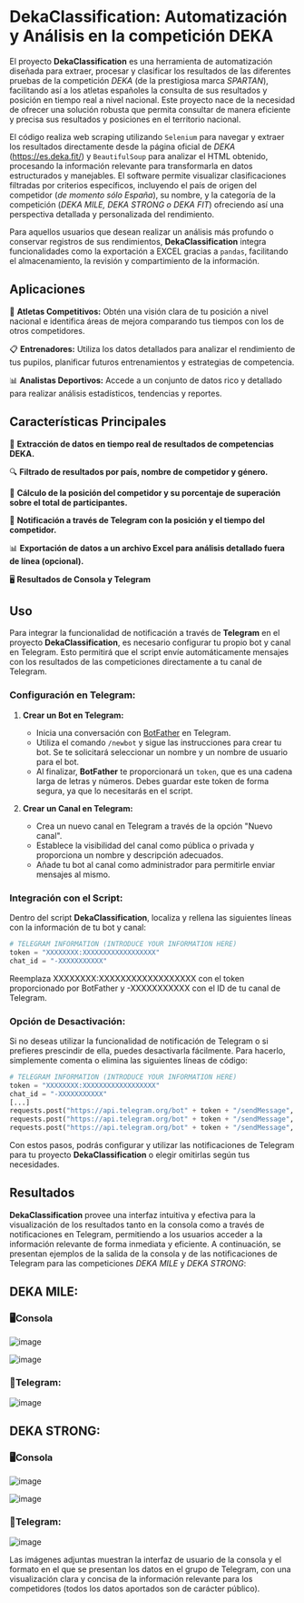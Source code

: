# DekaClassification: Automatización y Análisis en la competición DEKA

El proyecto **DekaClassification** es una herramienta de automatización diseñada para extraer, procesar y clasificar los resultados de las diferentes pruebas de la competición *DEKA* (de la prestigiosa marca *SPARTAN*), facilitando así a los atletas españoles la consulta de sus resultados y posición en tiempo real a nivel nacional. Este proyecto nace de la necesidad de ofrecer una solución robusta que permita consultar de manera eficiente y precisa sus resultados y posiciones en el territorio nacional.

El código realiza web scraping utilizando `Selenium` para navegar y extraer los resultados directamente desde la página oficial de *DEKA* (https://es.deka.fit/) y `BeautifulSoup` para analizar el HTML obtenido, procesando la información relevante para transformarla en datos estructurados y manejables. El software permite visualizar clasificaciones filtradas por criterios específicos, incluyendo el país de origen del competidor (*de momento sólo España*), su nombre, y la categoría de la competición (*DEKA MILE, DEKA STRONG o DEKA FIT*) ofreciendo así una perspectiva detallada y personalizada del rendimiento. 

Para aquellos usuarios que desean realizar un análisis más profundo o conservar registros de sus rendimientos, **DekaClassification** integra funcionalidades como la exportación a EXCEL gracias a `pandas`, facilitando el almacenamiento, la revisión y compartimiento de la información.

## Aplicaciones

🏃 **Atletas Competitivos:** Obtén una visión clara de tu posición a nivel nacional e identifica áreas de mejora comparando tus tiempos con los de otros competidores.

📋 **Entrenadores:** Utiliza los datos detallados para analizar el rendimiento de tus pupilos, planificar futuros entrenamientos y estrategias de competencia.

📊 **Analistas Deportivos:** Accede a un conjunto de datos rico y detallado para realizar análisis estadísticos, tendencias y reportes.


## Características Principales

🔄 **Extracción de datos en tiempo real de resultados de competencias DEKA.**

🔍 **Filtrado de resultados por país, nombre de competidor y género.**

🏅 **Cálculo de la posición del competidor y su porcentaje de superación sobre el total de participantes.**

📨 **Notificación a través de Telegram con la posición y el tiempo del competidor.**

📊 **Exportación de datos a un archivo Excel para análisis detallado fuera de línea (opcional).**

🖥️ **Resultados de Consola y Telegram**

## Uso

Para integrar la funcionalidad de notificación a través de **Telegram** en el proyecto **DekaClassification**, es necesario configurar tu propio bot y canal en Telegram. Esto permitirá que el script envíe automáticamente mensajes con los resultados de las competiciones directamente a tu canal de Telegram.

### Configuración en Telegram:

1. **Crear un Bot en Telegram:**
   - Inicia una conversación con [BotFather](https://t.me/botfather) en Telegram.
   - Utiliza el comando `/newbot` y sigue las instrucciones para crear tu bot. Se te solicitará seleccionar un nombre y un nombre de usuario para el bot.
   - Al finalizar, **BotFather** te proporcionará un `token`, que es una cadena larga de letras y números. Debes guardar este token de forma segura, ya que lo necesitarás en el script.

2. **Crear un Canal en Telegram:**
   - Crea un nuevo canal en Telegram a través de la opción "Nuevo canal".
   - Establece la visibilidad del canal como pública o privada y proporciona un nombre y descripción adecuados.
   - Añade tu bot al canal como administrador para permitirle enviar mensajes al mismo.

### Integración con el Script:

Dentro del script **DekaClassification**, localiza y rellena las siguientes líneas con la información de tu bot y canal:

```python
# TELEGRAM INFORMATION (INTRODUCE YOUR INFORMATION HERE)
token = "XXXXXXXX:XXXXXXXXXXXXXXXXXX"
chat_id = "-XXXXXXXXXXX"
```

Reemplaza XXXXXXXX:XXXXXXXXXXXXXXXXXX con el token proporcionado por BotFather y -XXXXXXXXXXX con el ID de tu canal de Telegram.

###  Opción de Desactivación:

Si no deseas utilizar la funcionalidad de notificación de Telegram o si prefieres prescindir de ella, puedes desactivarla fácilmente. Para hacerlo, simplemente comenta o elimina las siguientes líneas de código:

```python
# TELEGRAM INFORMATION (INTRODUCE YOUR INFORMATION HERE)
token = "XXXXXXXX:XXXXXXXXXXXXXXXXXX"
chat_id = "-XXXXXXXXXXX"
[...]
requests.post("https://api.telegram.org/bot" + token + "/sendMessage", data={"chat_id": chat_id, "text": "\n" + comp})
requests.post("https://api.telegram.org/bot" + token + "/sendMessage", data={"chat_id": chat_id, "text": f"\n\nPosición {my_position}/{count - 1} | Tiempo: {my_time}"})
requests.post("https://api.telegram.org/bot" + token + "/sendMessage", data={"chat_id": chat_id, "text": f"\nPor delante del {percent_position:.2f}% de todos los participantes"})
```

Con estos pasos, podrás configurar y utilizar las notificaciones de Telegram para tu proyecto **DekaClassification** o elegir omitirlas según tus necesidades.

## Resultados

**DekaClassification** provee una interfaz intuitiva y efectiva para la visualización de los resultados tanto en la consola como a través de notificaciones en Telegram, permitiendo a los usuarios acceder a la información relevante de forma inmediata y eficiente. A continuación, se presentan ejemplos de la salida de la consola y de las notificaciones de Telegram para las competiciones *DEKA MILE* y *DEKA STRONG*:

## DEKA MILE: 

### 🖥️Consola
![image](https://github.com/PyMvs/DekaClassification/assets/23172965/18ed65d1-967f-4bcc-93eb-31c3fb8b5155)

![image](https://github.com/PyMvs/DekaClassification/assets/23172965/a2c225a4-dfac-4d3b-8a88-9af7d3fa3887)


### 📱Telegram:
![image](https://github.com/PyMvs/DekaClassification/assets/23172965/408c6e41-60f2-425d-8e41-59222d21faf7)



## DEKA STRONG:

### 🖥️Consola
![image](https://github.com/PyMvs/DekaClassification/assets/23172965/c78c18d5-a796-4115-b7ff-7c47a1b42d2d)

![image](https://github.com/PyMvs/DekaClassification/assets/23172965/07a9fa1d-206d-4470-8bb9-4ad072b4ce82)


### 📱Telegram:
![image](https://github.com/PyMvs/DekaClassification/assets/23172965/a0ff3f2c-dae2-4468-ac7e-727e8708add8)


Las imágenes adjuntas muestran la interfaz de usuario de la consola y el formato en el que se presentan los datos en el grupo de Telegram, con una visualización clara y concisa de la información relevante para los competidores (todos los datos aportados son de carácter público).

